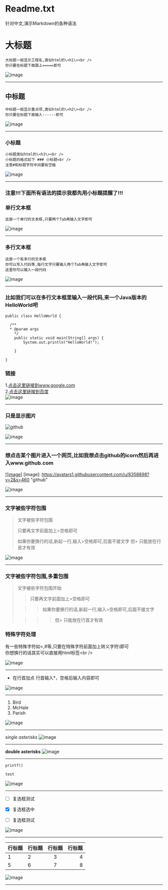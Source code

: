 ﻿Readme.txt
==========
针对中文,演示Markdown的各种语法
  
大标题
===================================
	大标题一般显示工程名,类似html的\<h1\><br />
	你只要在标题下面跟上=====即可
![image](https://raw.githubusercontent.com/Zx7ffa4512/MD-File-Syntax/master/pic/1.png "大标题")
***
中标题
-----------------------------------
	中标题一般显示重点项,类似html的\<h2\><br />
	你只要在标题下面输入------即可
![image](https://raw.githubusercontent.com/Zx7ffa4512/MD-File-Syntax/master/pic/2.png "中标题")
***
### 小标题
	小标题类似html的\<h3\><br />
	小标题的格式如下 ### 小标题<br />
	注意#和标题字符中间要有空格
![image](https://raw.githubusercontent.com/Zx7ffa4512/MD-File-Syntax/master/pic/3.png "小标题")<br/>
***
	
### 注意!!!下面所有语法的提示我都先用小标题提醒了!!! 

### 单行文本框
	这是一个单行的文本框,只要两个Tab再输入文字即可
![image](https://raw.githubusercontent.com/Zx7ffa4512/MD-File-Syntax/master/pic/4.png "单行文本框")
***

        
### 多行文本框  
	这是一个有多行的文本框
	你可以写入代码等,每行文字只要输入两个Tab再输入文字即可
	这里你可以输入一段代码
![image](https://raw.githubusercontent.com/Zx7ffa4512/MD-File-Syntax/master/pic/5.png "多行文本框")
*** 


### 比如我们可以在多行文本框里输入一段代码,来一个Java版本的HelloWorld吧
    public class HelloWorld {

      /**
      * @param args
	    */
	    public static void main(String[] args) {
		    System.out.println("HelloWorld!");

	    }

    }
### 链接
1.[点击这里链接到www.google.com](http://www.google.com)<br/>
2.[点击这里链接到百度](http://www.baidu.com)<br/>
![image](https://raw.githubusercontent.com/Zx7ffa4512/MD-File-Syntax/master/pic/11.png "链接")
*** 


### 只是显示图片
![github](https://avatars1.githubusercontent.com/u/8358898?v=2&s=460 "github")

![image](https://raw.githubusercontent.com/Zx7ffa4512/MD-File-Syntax/master/pic/6.png "图片")
*** 


### 想点击某个图片进入一个网页,比如我想点击github的icorn然后再进入www.github.com
[![image]](http://www.github.com/)
[image]: https://avatars1.githubusercontent.com/u/8358898?v=2&s=460 "github"

![image](https://raw.githubusercontent.com/Zx7ffa4512/MD-File-Syntax/master/pic/7.png "链接图片")
*** 

### 文字被些字符包围
> 文字被些字符包围
>
> 只要再文字前面加上>空格即可
>
> 如果你要换行的话,新起一行,输入>空格即可,后面不接文字
> 但> 只能放在行首才有效

![image](https://raw.githubusercontent.com/Zx7ffa4512/MD-File-Syntax/master/pic/8.png "包围")
*** 


### 文字被些字符包围,多重包围
> 文字被些字符包围开始
>
> > 只要再文字前面加上>空格即可
>
>  > > 如果你要换行的话,新起一行,输入>空格即可,后面不接文字
>
> > > > 但> 只能放在行首才有效

### 特殊字符处理
有一些特殊字符如<,#等,只要在特殊字符前面加上转义字符\即可<br />
你想换行的话其实可以直接用html标签\<br /\>

![image](https://raw.githubusercontent.com/Zx7ffa4512/MD-File-Syntax/master/pic/9.png "多重包围")
***
	
* 在行首加点
行首输入*，空格后输入内容即可

![image](https://raw.githubusercontent.com/Zx7ffa4512/MD-File-Syntax/master/pic/10.png "行首加点")
*** 
	
	
<ol>
<li>Bird</li>
<li>McHale</li>
<li>Parish</li>
</ol>

![image](https://raw.githubusercontent.com/Zx7ffa4512/MD-File-Syntax/master/pic/12.png "html")
	
***
	
*single asterisks*
![image](https://raw.githubusercontent.com/Zx7ffa4512/MD-File-Syntax/master/pic/13.png "html")

***

**double asterisks**
![image](https://raw.githubusercontent.com/Zx7ffa4512/MD-File-Syntax/master/pic/14.png "html")

***

`printf()`
```
test
```
![image](https://raw.githubusercontent.com/Zx7ffa4512/MD-File-Syntax/master/pic/15.png "html")

***

- [ ]	复选框测试
- [x]	复选框选中
- [ ]	复选框测试


![image](https://raw.githubusercontent.com/Zx7ffa4512/MD-File-Syntax/master/pic/16.png "复选框")

***
|行标题|行标题|行标题|行标题|
|---|:---|:---:|---:|
|1|2|3|4|
|5|6|7|8|


![image](https://raw.githubusercontent.com/Zx7ffa4512/MD-File-Syntax/master/pic/17.png "表格")
***
